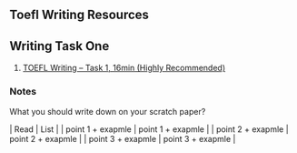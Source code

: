Toefl Writing Resources
---
## Writing Task One

1. [TOEFL Writing – Task 1, 16min (Highly Recommended)](https://www.youtube.com/watch?v=fAAqo3NMrq8)

### Notes
What you should write down on your scratch paper?

 | Read | List |
 | point 1 + exapmle | point 1 + exapmle |
 | point 2 + exapmle | point 2 + exapmle |
 | point 3 + exapmle | point 3 + exapmle |

